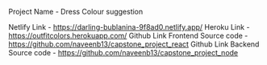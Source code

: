 Project Name - Dress Colour suggestion

Netlify Link - https://darling-bublanina-9f8ad0.netlify.app/
Heroku Link - https://outfitcolors.herokuapp.com/
Github Link Frontend Source code - https://github.com/naveenb13/capstone_project_react
Github Link Backend Source code - https://github.com/naveenb13/capstone_project_node
